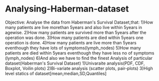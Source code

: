 # Analysing-Haberman-dataset
Objective:     Analyse the data from Haberman's Survival Dataset,that:     1)How many patients are live morethan 5years and also live within 5years in agewise.     2)How many patients are survived more than 5years after the operation was done.     3)How many patients are died within 5years one operation is done.     4)How many patients are live more than 5years eventhough they have lots of symptoms(lymph_nodes)     5)How many patients are died within 5years eventhough they have less no of symptoms (lymph_nodes)     6)And also we have to find the finest Analysis of particular dataset(Haberman's Survival Dataset)                 1)Univaraite analysis(PDF, CDF, Boxplot, Voilin plots)                 2)Bi-variate analysis (scatter plots, pair-plots)                 3)High level statics of dataset[mean,median,SD,Quantiles]
